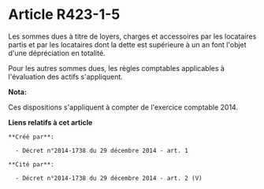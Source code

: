 # Article R423-1-5

Les sommes dues à titre de loyers, charges et accessoires par les locataires partis et par les locataires dont la dette est
supérieure à un an font l'objet d'une dépréciation en totalité. 

Pour les autres sommes dues, les règles comptables applicables à l'évaluation des actifs s'appliquent.

**Nota:**

Ces dispositions s'appliquent à compter de l'exercice comptable 2014.

**Liens relatifs à cet article**

	**Créé par**:

	  - Décret n°2014-1738 du 29 décembre 2014 - art. 1

	**Cité par**:

	  - Décret n°2014-1738 du 29 décembre 2014 - art. 2 (V)
